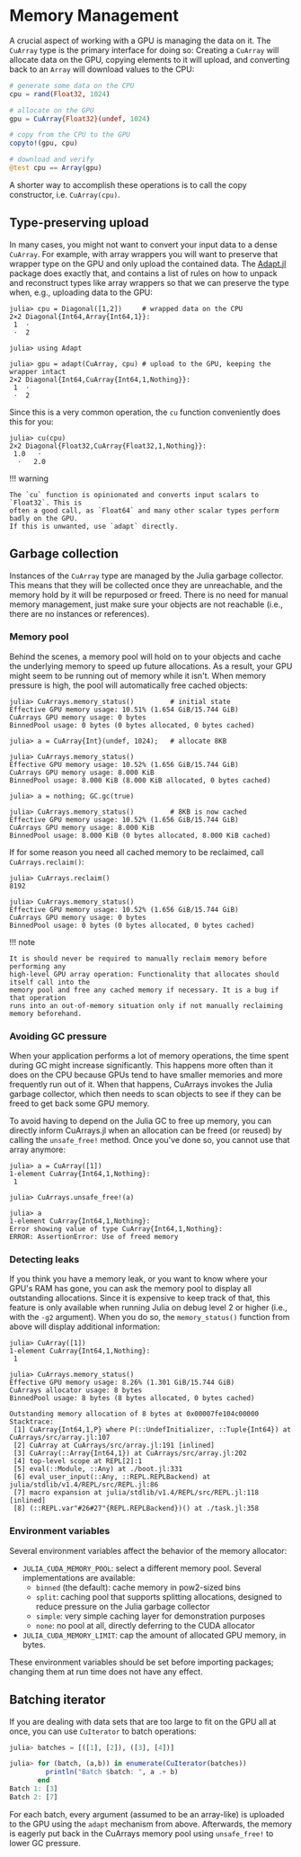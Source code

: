 # Memory Management

A crucial aspect of working with a GPU is managing the data on it. The `CuArray` type is the
primary interface for doing so: Creating a `CuArray` will allocate data on the GPU, copying
elements to it will upload, and converting back to an `Array` will download values to the
CPU:

```julia
# generate some data on the CPU
cpu = rand(Float32, 1024)

# allocate on the GPU
gpu = CuArray{Float32}(undef, 1024)

# copy from the CPU to the GPU
copyto!(gpu, cpu)

# download and verify
@test cpu == Array(gpu)
```

A shorter way to accomplish these operations is to call the copy constructor, i.e.
`CuArray(cpu)`.


## Type-preserving upload

In many cases, you might not want to convert your input data to a dense `CuArray`. For
example, with array wrappers you will want to preserve that wrapper type on the GPU and only
upload the contained data. The [Adapt.jl](https://github.com/JuliaGPU/Adapt.jl) package does
exactly that, and contains a list of rules on how to unpack and reconstruct types like array
wrappers so that we can preserve the type when, e.g., uploading data to the GPU:

```julia-repl
julia> cpu = Diagonal([1,2])     # wrapped data on the CPU
2×2 Diagonal{Int64,Array{Int64,1}}:
 1  ⋅
 ⋅  2

julia> using Adapt

julia> gpu = adapt(CuArray, cpu) # upload to the GPU, keeping the wrapper intact
2×2 Diagonal{Int64,CuArray{Int64,1,Nothing}}:
 1  ⋅
 ⋅  2
```

Since this is a very common operation, the `cu` function conveniently does this for you:

```julia-repl
julia> cu(cpu)
2×2 Diagonal{Float32,CuArray{Float32,1,Nothing}}:
 1.0   ⋅
  ⋅   2.0
```

!!! warning

    The `cu` function is opinionated and converts input scalars to `Float32`. This is
    often a good call, as `Float64` and many other scalar types perform badly on the GPU.
    If this is unwanted, use `adapt` directly.


## Garbage collection

Instances of the `CuArray` type are managed by the Julia garbage collector. This means that
they will be collected once they are unreachable, and the memory hold by it will be
repurposed or freed. There is no need for manual memory management, just make sure your
objects are not reachable (i.e., there are no instances or references).

### Memory pool

Behind the scenes, a memory pool will hold on to your objects and cache the underlying
memory to speed up future allocations. As a result, your GPU might seem to be running out of
memory while it isn't. When memory pressure is high, the pool will automatically free cached
objects:

```julia-repl
julia> CuArrays.memory_status()         # initial state
Effective GPU memory usage: 10.51% (1.654 GiB/15.744 GiB)
CuArrays GPU memory usage: 0 bytes
BinnedPool usage: 0 bytes (0 bytes allocated, 0 bytes cached)

julia> a = CuArray{Int}(undef, 1024);   # allocate 8KB

julia> CuArrays.memory_status()
Effective GPU memory usage: 10.52% (1.656 GiB/15.744 GiB)
CuArrays GPU memory usage: 8.000 KiB
BinnedPool usage: 8.000 KiB (8.000 KiB allocated, 0 bytes cached)

julia> a = nothing; GC.gc(true)

julia> CuArrays.memory_status()         # 8KB is now cached
Effective GPU memory usage: 10.52% (1.656 GiB/15.744 GiB)
CuArrays GPU memory usage: 8.000 KiB
BinnedPool usage: 8.000 KiB (0 bytes allocated, 8.000 KiB cached)
```

If for some reason you need all cached memory to be reclaimed, call `CuArrays.reclaim()`:

```julia-repl
julia> CuArrays.reclaim()
8192

julia> CuArrays.memory_status()
Effective GPU memory usage: 10.52% (1.656 GiB/15.744 GiB)
CuArrays GPU memory usage: 0 bytes
BinnedPool usage: 0 bytes (0 bytes allocated, 0 bytes cached)
```

!!! note

    It is should never be required to manually reclaim memory before performing any
    high-level GPU array operation: Functionality that allocates should itself call into the
    memory pool and free any cached memory if necessary. It is a bug if that operation
    runs into an out-of-memory situation only if not manually reclaiming memory beforehand.

### Avoiding GC pressure

When your application performs a lot of memory operations, the time spent during GC might
increase significantly. This happens more often than it does on the CPU because GPUs tend to
have smaller memories and more frequently run out of it. When that happens, CuArrays invokes
the Julia garbage collector, which then needs to scan objects to see if they can be freed to
get back some GPU memory.

To avoid having to depend on the Julia GC to free up memory, you can directly inform
CuArrays.jl when an allocation can be freed (or reused) by calling the `unsafe_free!`
method. Once you've done so, you cannot use that array anymore:

```julia-repl
julia> a = CuArray([1])
1-element CuArray{Int64,1,Nothing}:
 1

julia> CuArrays.unsafe_free!(a)

julia> a
1-element CuArray{Int64,1,Nothing}:
Error showing value of type CuArray{Int64,1,Nothing}:
ERROR: AssertionError: Use of freed memory
```

### Detecting leaks

If you think you have a memory leak, or you want to know where your GPU's RAM has gone, you
can ask the memory pool to display all outstanding allocations. Since it is expensive to
keep track of that, this feature is only available when running Julia on debug level 2 or
higher (i.e., with the `-g2` argument). When you do so, the `memory_status()` function from
above will display additional information:

```julia-repl
julia> CuArray([1])
1-element CuArray{Int64,1,Nothing}:
 1

julia> CuArrays.memory_status()
Effective GPU memory usage: 8.26% (1.301 GiB/15.744 GiB)
CuArrays allocator usage: 8 bytes
BinnedPool usage: 8 bytes (8 bytes allocated, 0 bytes cached)

Outstanding memory allocation of 8 bytes at 0x00007fe104c00000
Stacktrace:
 [1] CuArray{Int64,1,P} where P(::UndefInitializer, ::Tuple{Int64}) at CuArrays/src/array.jl:107
 [2] CuArray at CuArrays/src/array.jl:191 [inlined]
 [3] CuArray(::Array{Int64,1}) at CuArrays/src/array.jl:202
 [4] top-level scope at REPL[2]:1
 [5] eval(::Module, ::Any) at ./boot.jl:331
 [6] eval_user_input(::Any, ::REPL.REPLBackend) at julia/stdlib/v1.4/REPL/src/REPL.jl:86
 [7] macro expansion at julia/stdlib/v1.4/REPL/src/REPL.jl:118 [inlined]
 [8] (::REPL.var"#26#27"{REPL.REPLBackend})() at ./task.jl:358
```

### Environment variables

Several environment variables affect the behavior of the memory allocator:

- `JULIA_CUDA_MEMORY_POOL`: select a different memory pool. Several implementations are
  available:
  - `binned` (the default): cache memory in pow2-sized bins
  - `split`: caching pool that supports splitting allocations, designed to reduce pressure
    on the Julia garbage collector
  - `simple`: very simple caching layer for demonstration purposes
  - `none`: no pool at all, directly deferring to the CUDA allocator
- `JULIA_CUDA_MEMORY_LIMIT`: cap the amount of allocated GPU memory, in bytes.

These environment variables should be set before importing packages; changing them at run
time does not have any effect.


## Batching iterator

If you are dealing with data sets that are too large to fit on the GPU all at once, you can
use `CuIterator` to batch operations:

```julia
julia> batches = [([1], [2]), ([3], [4])]

julia> for (batch, (a,b)) in enumerate(CuIterator(batches))
         println("Batch $batch: ", a .+ b)
       end
Batch 1: [3]
Batch 2: [7]
```

For each batch, every argument (assumed to be an array-like) is uploaded to the GPU using
the `adapt` mechanism from above. Afterwards, the memory is eagerly put back in the CuArrays
memory pool using `unsafe_free!` to lower GC pressure.
